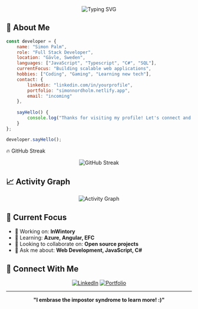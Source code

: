 <div align="center">
  <img src="https://readme-typing-svg.herokuapp.com?font=Fira+Code&pause=1000&color=2196F3&center=true&vCenter=true&width=435&lines=Full+Stack+Developer;Open+Source+Enthusiast;Problem+Solver;Always+Learning" alt="Typing SVG" />
</div>

## 🚀 About Me

```javascript
const developer = {
    name: "Simon Palm",
    role: "Full Stack Developer", 
    location: "Gävle, Sweden",
    languages: ["JavaScript", "Typescript", "C#", "SQL"],
    currentFocus: "Building scalable web applications",
    hobbies: ["Coding", "Gaming", "Learning new tech"],
    contact: {
        linkedin: "linkedin.com/in/yourprofile",
        portfolio: "simonnordholm.netlify.app",
        email: "incoming"
    },
    
    sayHello() {
        console.log("Thanks for visiting my profile! Let's connect and build something amazing together! 🚀");
    }
};

developer.sayHello();
```
🔥 GitHub Streak
<div align="center">
  <img src="https://github-readme-streak-stats.herokuapp.com/?user=Palmen01&theme=radical&hide_border=true" alt="GitHub Streak" />
</div>

## 📈 Activity Graph
<div align="center">
  <img src="https://github-readme-activity-graph.vercel.app/graph?username=Palmen01&theme=react-dark&hide_border=true" alt="Activity Graph"/>
</div>

## 🎯 Current Focus

- 🔭 Working on: **InWintory**
- 🌱 Learning: **Azure, Angular, EFC**
- 👯 Looking to collaborate on: **Open source projects**
- 💬 Ask me about: **Web Development, JavaScript, C#**

## 🤝 Connect With Me

<div align="center">

[![LinkedIn](https://img.shields.io/badge/-LinkedIn-0077B5?style=for-the-badge&logo=linkedin&logoColor=white)](https://linkedin.com/in/simon-palm-nordholm-2bb440290/)
[![Portfolio](https://img.shields.io/badge/-Portfolio-FF5722?style=for-the-badge&logo=todoist&logoColor=white)](https://simonnordholm.netlify.app)

</div>

---

<div align="center">
  
  **"I embrase the impostor syndrome to learn more! :)"**
</div>
